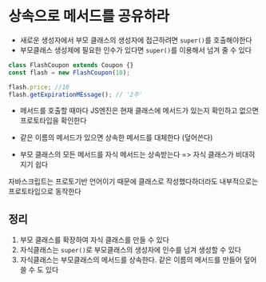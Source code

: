 # 상속으로 메서드를 공유하라

- 새로운 생성자에서 부모 클래스의 생성자에 접근하려면 `super()`를 호출해야한다
- 부모클래스 생성제에 필요한 인수가 있다면 `super()`를 이용해서 넘겨 줄 수 있다

```js
class FlashCoupon extends Coupon {}
const flash = new FlashCoupon(10);

flash.price; //10
flash.getExpirationMEssage(); // '2주'
```

- 메서드를 호출할 때마다 JS엔진은 현재 클래스에 메서드가 있는지 확인하고 없으면 프로토타입을 확인한다

- 같은 이름의 메서드가 있으면 상속한 메서드를 대체한다 (덮어쓴다)
- 부모 클래스의 모든 메서드를 자식 메서드는 상속받는다 => 자식 클래스가 비대히지기 쉽다

자바스크립트는 프로토기반 언어이기 때문에 클래스로 작성했다하더라도 내부적으로는 프로토타입으로 동작한다

## 정리

1. 부모 클래스를 확장하여 자식 클래스를 만들 수 있다
2. 자식클래스는 `super()`로 부모클래스의 생성자에 인수를 넘겨 생성할 수 있다
3. 자식클래스는 부모클래스의 메서드를 상속한다. 같은 이름의 메서드를 만들어 덮어쓸 수 도 있다
